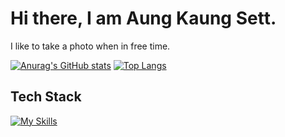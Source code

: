 # Hi there, I am Aung Kaung Sett.

I like to take a photo when in free time.

[![Anurag's GitHub stats](https://github-readme-stats.vercel.app/api?username=aks2300&show_icons=true&theme=transparent)](https://github.com/anuraghazra/github-readme-stats)
[![Top Langs](https://github-readme-stats.vercel.app/api/top-langs/?username=aks2300&hide_progress=true&theme=transparent)](https://github.com/anuraghazra/github-readme-stats)

## Tech Stack
[![My Skills](https://skillicons.dev/icons?i=py,c,mysql,flask,html,css,git,github,vscode&perline=5)](https://skillicons.dev)

<!--
**aks2300/aks2300** is a ✨ _special_ ✨ repository because its `README.md` (this file) appears on your GitHub profile.

Here are some ideas to get you started:

- 🔭 I’m currently working on ...
- 🌱 I’m currently learning ...
- 👯 I’m looking to collaborate on ...
- 🤔 I’m looking for help with ...
- 💬 Ask me about ...
- 📫 How to reach me: ...
- 😄 Pronouns: ...
- ⚡ Fun fact: ...
-->
